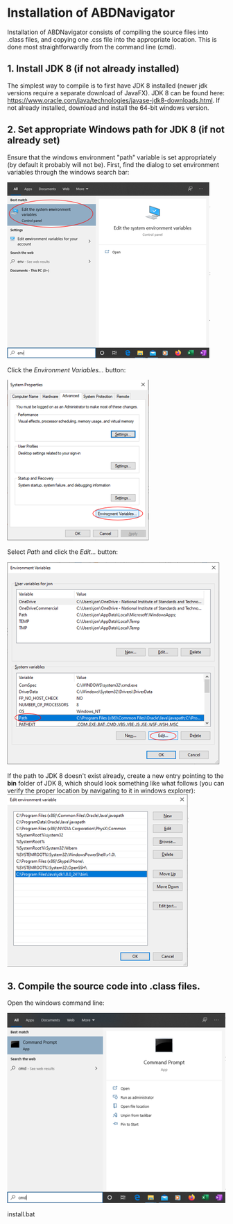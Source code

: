 # Installation of ABDNavigator

Installation of ABDNavigator consists of compiling the source files into .class files, and copying one .css file into the appropriate location.  This is done most straightforwardly from the command line (cmd).

## 1. Install JDK 8 (if not already installed) 
The simplest way to compile is to first have JDK 8 installed (newer jdk versions require a separate download of JavaFX).  JDK 8 can be found here: https://www.oracle.com/java/technologies/javase-jdk8-downloads.html.  If not already installed, download and install the 64-bit windows version.

## 2. Set appropriate Windows path for JDK 8 (if not already set)
Ensure that the windows environment "path" variable is set appropriately (by default it probably will not be).  First, find the dialog to set environment variables through the windows search bar:

![Finding Environment](../images/env1.PNG)

Click the *Environment Variables...* button:

![Environment Variables](../images/env2.PNG)

Select *Path* and click the *Edit...* button:

![Path](../images/env3.PNG)

If the path to JDK 8 doesn't exist already, create a new entry pointing to the **bin** folder of JDK 8, which should look something like what follows (you can verify the proper location by navigating to it in windows explorer):
![Edit Path](../images/env4.PNG)


## 3. Compile the source code into .class files.
Open the windows command line:

![cmd](../images/cmd.PNG)

install.bat

